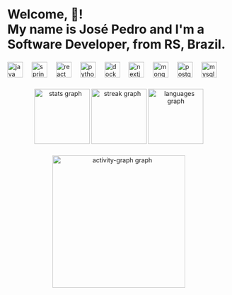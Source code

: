 <h1 align="left">Welcome,  👋! <br>My name is José Pedro and I'm a Software Developer, from RS, Brazil.</h1>

###

<div align="left">
  <img src="https://skillicons.dev/icons?i=java" height="35" alt="java logo"  />
  <img width="12" />
  <img src="https://skillicons.dev/icons?i=spring" height="35" alt="spring logo"  />
  <img width="12" />
  <img src="https://skillicons.dev/icons?i=react" height="35" alt="react logo"  />
  <img width="12" />
  <img src="https://skillicons.dev/icons?i=py" height="35" alt="python logo"  />
  <img width="12" />
  <img src="https://skillicons.dev/icons?i=docker" height="35" alt="docker logo"  />
  <img width="12" />
  <img src="https://skillicons.dev/icons?i=nextjs" height="35" alt="nextjs logo"  />
  <img width="12" />
  <img src="https://skillicons.dev/icons?i=mongodb" height="35" alt="mongodb logo"  />
  <img width="12" />
  <img src="https://skillicons.dev/icons?i=postgres" height="35" alt="postgresql logo"  />
  <img width="12" />
  <img src="https://skillicons.dev/icons?i=mysql" height="35" alt="mysql logo"  />
</div>

###

<div align="center">
  <img src="https://github-readme-stats.vercel.app/api?username=josepch1&hide_title=true&hide_rank=false&show_icons=true&include_all_commits=true&count_private=true&disable_animations=false&theme=nord&locale=en&hide_border=true" height="125" alt="stats graph"  />
  <img src="https://streak-stats.demolab.com?user=josepch1&locale=en&mode=daily&theme=nord&hide_border=true&border_radius=5" height="125" alt="streak graph"  />
  <img src="https://github-readme-stats.vercel.app/api/top-langs?username=josepch1&locale=en&hide_title=true&layout=compact&card_width=320&langs_count=4&theme=nord&hide_border=true" height="125" alt="languages graph"  />
</div>

###

<div align="center">
  <img src="https://github-readme-activity-graph.vercel.app/graph?username=josepch1&radius=16&theme=nord&area=true&order=5&hide_border=true&hide_title=true" height="300" alt="activity-graph graph"  />
</div>

###
